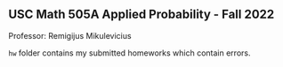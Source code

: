 ## USC Math 505A Applied Probability - Fall 2022

Professor: Remigijus Mikulevicius

`hw` folder contains my submitted homeworks which contain errors. 

